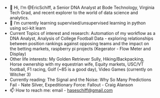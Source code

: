 - 👋 Hi, I’m @EricSchiff, a Senior DNA Analyst at Bode Technology, Virginia Tech Grad, and recent explorer to the world of data science and analytics.
- 🌱 I’m currently learning supervised/unsupervised learning in python using sci-kit learn
- Current Topics of interest and research: Automation of my workflow as a DNA Analyst, Analysis of College Football Data - exploring relationships between position rankings
against opposing teams and the impact on the betting markets, raspberry pi projects (Kegerator - Flow Meter and Display)
- Other life interests: My Golden Retriever Sully, Hiking/Backpacking, Horse ownership with my equestrian wife, Equity markets, USC/VT football, F1 racing, Golf (~85 is a good day), Video Games (currently on Witcher 3)
- Currently reading: The Signal and the Noise: Why So Many Predictions Fail - Nate Silver, Expeditionary Force: Fallout - Craig Alanson
- 📫 How to reach me: email - haseschiff@gmail.com

<!---
EricSchiff/EricSchiff is a ✨ special ✨ repository because its `README.md` (this file) appears on your GitHub profile.
You can click the Preview link to take a look at your changes.
--->
